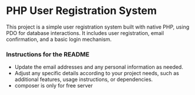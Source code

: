 # PHP User Registration System

This project is a simple user registration system built with native PHP, using PDO for database interactions. It includes user registration, email confirmation, and a basic login mechanism.

### Instructions for the README

- Update the email addresses and any personal information as needed.
- Adjust any specific details according to your project needs, such as additional features, usage instructions, or dependencies.
- composer is only for free server
